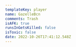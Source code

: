 ```yaml
---
templateKey: player
name: GazelleBcn
comments: Trash
isAFK: true
runsInGetsKilled: false
isToxic: false
date: 2022-10-26T17:41:12.548Z
---
```

